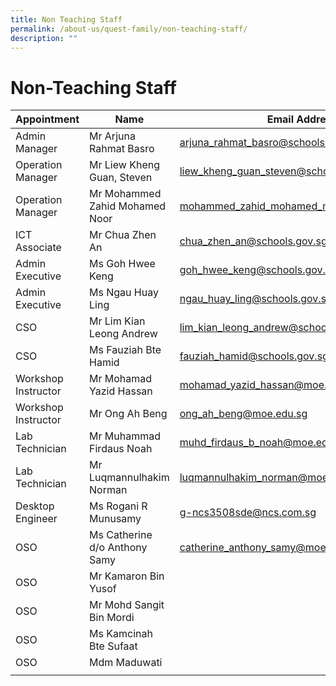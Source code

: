 ```yaml
---
title: Non Teaching Staff
permalink: /about-us/quest-family/non-teaching-staff/
description: ""
---
```

Non-Teaching Staff
==================

| Appointment |Name | Email Address |
| -------- | -------- | -------- |
| Admin Manager| Mr Arjuna Rahmat Basro| <a href = "mailto: arjuna_rahmat_basro@schools.gov.sg"> arjuna_rahmat_basro@schools.gov.sg</a>      |
| Operation Manager| Mr Liew Kheng Guan, Steven| <a href = "mailto: liew_kheng_guan_steven@schools.gov.sg"> liew_kheng_guan_steven@schools.gov.sg</a>      |
| Operation Manager| Mr Mohammed Zahid Mohamed Noor| <a href = "mailto: mohammed_zahid_mohamed_noor@schools.gov.sg"> mohammed_zahid_mohamed_noor@schools.gov.sg</a>      |
| ICT Associate|  Mr Chua Zhen An| <a href = "mailto: chua_zhen_an@schools.gov.sg"> chua_zhen_an@schools.gov.sg</a>      |
| Admin Executive|  Ms Goh Hwee Keng| <a href = "mailto: goh_hwee_keng@schools.gov.sg"> goh_hwee_keng@schools.gov.sg</a>      |
| Admin Executive|  Ms Ngau Huay Ling| <a href = "mailto: ngau_huay_ling@schools.gov.sg"> ngau_huay_ling@schools.gov.sg</a>      |
| CSO |  Mr Lim Kian Leong Andrew| <a href = "mailto: lim_kian_leong_andrew@schools.gov.sg"> lim_kian_leong_andrew@schools.gov.sg</a>      |
| CSO |  Ms Fauziah Bte Hamid | <a href = "mailto: fauziah_hamid@schools.gov.sg"> fauziah_hamid@schools.gov.sg</a>      |
| Workshop Instructor |  Mr Mohamad Yazid Hassan| <a href = "mailto: mohamad_yazid_hassan@moe.edu.sg"> mohamad_yazid_hassan@moe.edu.sg</a>      |
| Workshop Instructor |  Mr Ong Ah Beng | <a href = "mailto: ong_ah_beng@moe.edu.sg"> ong_ah_beng@moe.edu.sg</a>      |
| Lab Technician|  Mr Muhammad Firdaus Noah| <a href = "mailto: muhd_firdaus_b_noah@moe.edu.sg"> muhd_firdaus_b_noah@moe.edu.sg</a>      |
| Lab Technician|  Mr Luqmannulhakim Norman| <a href = "mailto: luqmannulhakim_norman@moe.edu.sg"> luqmannulhakim_norman@moe.edu.sg</a>      |
| Desktop Engineer|  Ms Rogani R Munusamy| <a href = "mailto: g-ncs3508sde@ncs.com.sg"> g-ncs3508sde@ncs.com.sg</a>      |
| OSO|  Ms Catherine d/o Anthony Samy| <a href = "mailto: catherine_anthony_samy@moe.edu.sg"> catherine_anthony_samy@moe.edu.sg</a>      |
| OSO|  Mr Kamaron Bin Yusof| |
| OSO|  Mr Mohd Sangit Bin Mordi| |
| OSO|  Ms Kamcinah Bte Sufaat | |
| OSO|  Mdm Maduwati | |
| | | |